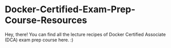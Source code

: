 # Docker-Certified-Exam-Prep-Course-Resources

Hey, there! You can find all the lecture recipes of Docker Certified Associate (DCA) exam prep course here. :)
